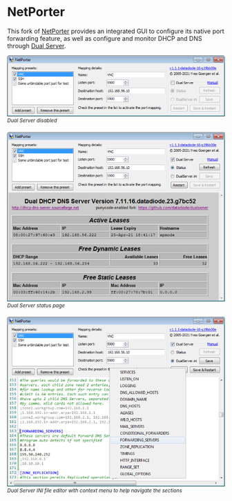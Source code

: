 # NetPorter

This fork of [NetPorter](https://unclassified.software/en/apps/netporter "") provides an integrated GUI to configure its native port forwarding feature, as well as configure and monitor DHCP and DNS through [Dual&nbsp;Server](https://github.com/datadiode/dualserver "").

![main-window-dualserver-offline.png](Screenshots/main-window-dualserver-offline.png "")  
<sup>*Dual Server disabled*</sup>

![main-window-dualserver-status.png](Screenshots/main-window-dualserver-status.png "")  
<sup>*Dual Server status page*</sup>

![main-window-dualserver-config.png](Screenshots/main-window-dualserver-config.png "")  
<sup>*Dual Server INI file editor with context menu to help navigate the sections*</sup>
